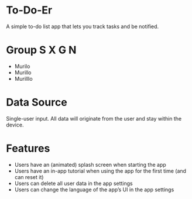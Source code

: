 # To-Do-Er
A simple to-do list app that lets you track tasks and be notified.

# Group S X G N

- Murilo
- Murillo
- Murilllo

# Data Source

Single-user input. All data will originate from the user and stay within the device.

# Features

- Users have an (animated) splash screen when starting the app
- Users have an in-app tutorial when using the app for the first time (and can reset it)
- Users can delete all user data in the app settings
- Users can change the language of the app’s UI in the app settings
